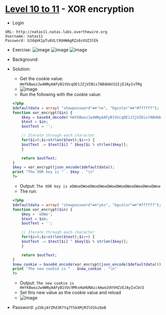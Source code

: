 # [Level 10 to 11](https://overthewire.org/wargames/natas/natas11.html) - XOR encryption

- Login
```
URL: http://natas11.natas.labs.overthewire.org
Username: natas11
Password: UJdqkK1pTu6VLt9UHWAgRZz6sVUZ3lEk
```
- Exercise:
![image](https://github.com/user-attachments/assets/8da7b4bd-60aa-4e93-b26f-d3f22abb3025)
![image](https://github.com/user-attachments/assets/7c223439-5835-4c91-8017-020bd66edae4)
![image](https://github.com/user-attachments/assets/f7293283-27d3-4400-900d-8c4667e21c8b)

- Background:
- Solution:
  - Get the cookie value: `HmYkBwozJw4WNyAAFyB1VUcqOE1JZjUIBis7ABdmbU1GIjEJAyIxTRg`
  - ![image](https://github.com/user-attachments/assets/1a88c2b7-0fc0-4603-944c-7229e11cb20e)
  - Run the following with the cookie value:
  ```php
  <?php  
  $defaultdata = array( "showpassword"=>"no", "bgcolor"=>"#ffffff");
  function xor_encrypt($in) {
      $key = base64_decode('HmYkBwozJw4WNyAAFyB1VUcqOE1JZjUIBis7ABdmbU1GIjEJAyIxTRg%3D');
      $text = $in;
      $outText = '';
  
      // Iterate through each character
      for($i=0;$i<strlen($text);$i++) {
      $outText .= $text[$i] ^ $key[$i % strlen($key)];
      }
  
      return $outText;
  }  
  $key = xor_encrypt(json_encode($defaultdata));  
  print "The XOR key is " . $key . "\n"
  ?>
  ```
  - Output: `The XOR key is eDWoeDWoeDWoeDWoeDWoeDWoeDWoeDWoeDWoeDWoe`
  - The run:
  ```php
  <?php  
  $defaultdata = array( "showpassword"=>"yes", "bgcolor"=>"#ffffff");
  function xor_encrypt($in) {
      $key = 'eDWo';
      $text = $in;
      $outText = '';
  
      // Iterate through each character
      for($i=0;$i<strlen($text);$i++) {
      $outText .= $text[$i] ^ $key[$i % strlen($key)];
      }
  
      return $outText;
  }  
  $new_cookie = base64_encode(xor_encrypt(json_encode($defaultdata)));  
  print "The new cookie is " . $new_cookie . "\n"
  ?>
  ```
  - Output: `The new cookie is HmYkBwozJw4WNyAAFyB1VUc9MhxHaHUNAic4Awo2dVVHZzEJAyIxCUc5`
  - Set this new value as the cookie value and reload
  - ![image](https://github.com/user-attachments/assets/07eb47cb-4693-4963-a176-1a73f0e43ba4)
- Password: `yZdkjAYZRd3R7tq7T5kXMjMJlOIkzDeB`
